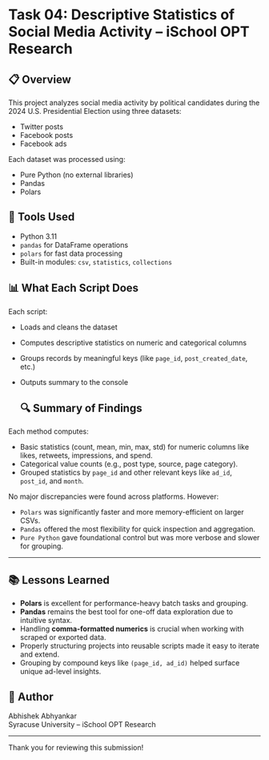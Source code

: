 # Task 04: Descriptive Statistics of Social Media Activity – iSchool OPT Research

## 📋 Overview
This project analyzes social media activity by political candidates during the 2024 U.S. Presidential Election using three datasets:
- Twitter posts
- Facebook posts
- Facebook ads

Each dataset was processed using:
- Pure Python (no external libraries)
- Pandas
- Polars

## 🧰 Tools Used
- Python 3.11
- `pandas` for DataFrame operations
- `polars` for fast data processing
- Built-in modules: `csv`, `statistics`, `collections`

## 📊 What Each Script Does

Each script:
- Loads and cleans the dataset
- Computes descriptive statistics on numeric and categorical columns
- Groups records by meaningful keys (like `page_id`, `post_created_date`, etc.)
- Outputs summary to the console

  ## 🔍 Summary of Findings

Each method computes:
- Basic statistics (count, mean, min, max, std) for numeric columns like likes, retweets, impressions, and spend.
- Categorical value counts (e.g., post type, source, page category).
- Grouped statistics by `page_id` and other relevant keys like `ad_id`, `post_id`, and `month`.

No major discrepancies were found across platforms. However:
- `Polars` was significantly faster and more memory-efficient on larger CSVs.
- `Pandas` offered the most flexibility for quick inspection and aggregation.
- `Pure Python` gave foundational control but was more verbose and slower for grouping.

---

## 📚 Lessons Learned

- **Polars** is excellent for performance-heavy batch tasks and grouping.
- **Pandas** remains the best tool for one-off data exploration due to intuitive syntax.
- Handling **comma-formatted numerics** is crucial when working with scraped or exported data.
- Properly structuring projects into reusable scripts made it easy to iterate and extend.
- Grouping by compound keys like `(page_id, ad_id)` helped surface unique ad-level insights.

## 📝 Author

Abhishek Abhyankar  
Syracuse University – iSchool OPT Research

---

Thank you for reviewing this submission!
